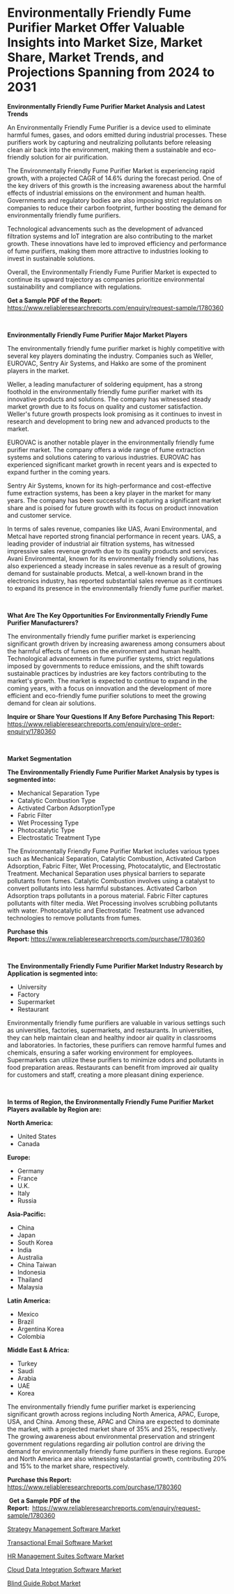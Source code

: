 <p><h1>Environmentally Friendly Fume Purifier Market Offer Valuable Insights into Market Size, Market Share, Market Trends, and Projections Spanning from 2024 to 2031</h1></p><p><strong>Environmentally Friendly Fume Purifier Market Analysis and Latest Trends</strong></p>
<p><p>An Environmentally Friendly Fume Purifier is a device used to eliminate harmful fumes, gases, and odors emitted during industrial processes. These purifiers work by capturing and neutralizing pollutants before releasing clean air back into the environment, making them a sustainable and eco-friendly solution for air purification.</p><p>The Environmentally Friendly Fume Purifier Market is experiencing rapid growth, with a projected CAGR of 14.6% during the forecast period. One of the key drivers of this growth is the increasing awareness about the harmful effects of industrial emissions on the environment and human health. Governments and regulatory bodies are also imposing strict regulations on companies to reduce their carbon footprint, further boosting the demand for environmentally friendly fume purifiers.</p><p>Technological advancements such as the development of advanced filtration systems and IoT integration are also contributing to the market growth. These innovations have led to improved efficiency and performance of fume purifiers, making them more attractive to industries looking to invest in sustainable solutions.</p><p>Overall, the Environmentally Friendly Fume Purifier Market is expected to continue its upward trajectory as companies prioritize environmental sustainability and compliance with regulations.</p></p>
<p><strong>Get a Sample PDF of the Report:&nbsp;</strong> <a href="https://www.reliableresearchreports.com/enquiry/request-sample/1780360">https://www.reliableresearchreports.com/enquiry/request-sample/1780360</a></p>
<p>&nbsp;</p>
<p><strong>Environmentally Friendly Fume Purifier Major Market Players</strong></p>
<p><p>The environmentally friendly fume purifier market is highly competitive with several key players dominating the industry. Companies such as Weller, EUROVAC, Sentry Air Systems, and Hakko are some of the prominent players in the market.</p><p>Weller, a leading manufacturer of soldering equipment, has a strong foothold in the environmentally friendly fume purifier market with its innovative products and solutions. The company has witnessed steady market growth due to its focus on quality and customer satisfaction. Weller's future growth prospects look promising as it continues to invest in research and development to bring new and advanced products to the market.</p><p>EUROVAC is another notable player in the environmentally friendly fume purifier market. The company offers a wide range of fume extraction systems and solutions catering to various industries. EUROVAC has experienced significant market growth in recent years and is expected to expand further in the coming years.</p><p>Sentry Air Systems, known for its high-performance and cost-effective fume extraction systems, has been a key player in the market for many years. The company has been successful in capturing a significant market share and is poised for future growth with its focus on product innovation and customer service.</p><p>In terms of sales revenue, companies like UAS, Avani Environmental, and Metcal have reported strong financial performance in recent years. UAS, a leading provider of industrial air filtration systems, has witnessed impressive sales revenue growth due to its quality products and services. Avani Environmental, known for its environmentally friendly solutions, has also experienced a steady increase in sales revenue as a result of growing demand for sustainable products. Metcal, a well-known brand in the electronics industry, has reported substantial sales revenue as it continues to expand its presence in the environmentally friendly fume purifier market.</p></p>
<p>&nbsp;</p>
<p><strong>What Are The Key Opportunities For Environmentally Friendly Fume Purifier Manufacturers?</strong></p>
<p><p>The environmentally friendly fume purifier market is experiencing significant growth driven by increasing awareness among consumers about the harmful effects of fumes on the environment and human health. Technological advancements in fume purifier systems, strict regulations imposed by governments to reduce emissions, and the shift towards sustainable practices by industries are key factors contributing to the market's growth. The market is expected to continue to expand in the coming years, with a focus on innovation and the development of more efficient and eco-friendly fume purifier solutions to meet the growing demand for clean air solutions.</p></p>
<p><strong>Inquire or Share Your Questions If Any Before Purchasing This Report:</strong> <a href="https://www.reliableresearchreports.com/enquiry/pre-order-enquiry/1780360">https://www.reliableresearchreports.com/enquiry/pre-order-enquiry/1780360</a></p>
<p>&nbsp;</p>
<p><strong>Market Segmentation</strong></p>
<p><strong>The Environmentally Friendly Fume Purifier Market Analysis by types is segmented into:</strong></p>
<p><ul><li>Mechanical Separation Type</li><li>Catalytic Combustion Type</li><li>Activated Carbon AdsorptionType</li><li>Fabric Filter</li><li>Wet Processing Type</li><li>Photocatalytic Type</li><li>Electrostatic Treatment Type</li></ul></p>
<p><p>The Environmentally Friendly Fume Purifier Market includes various types such as Mechanical Separation, Catalytic Combustion, Activated Carbon Adsorption, Fabric Filter, Wet Processing, Photocatalytic, and Electrostatic Treatment. Mechanical Separation uses physical barriers to separate pollutants from fumes. Catalytic Combustion involves using a catalyst to convert pollutants into less harmful substances. Activated Carbon Adsorption traps pollutants in a porous material. Fabric Filter captures pollutants with filter media. Wet Processing involves scrubbing pollutants with water. Photocatalytic and Electrostatic Treatment use advanced technologies to remove pollutants from fumes.</p></p>
<p><strong>Purchase this Report:&nbsp;</strong><a href="https://www.reliableresearchreports.com/purchase/1780360">https://www.reliableresearchreports.com/purchase/1780360</a></p>
<p>&nbsp;</p>
<p><strong>The Environmentally Friendly Fume Purifier Market Industry Research by Application is segmented into:</strong></p>
<p><ul><li>University</li><li>Factory</li><li>Supermarket</li><li>Restaurant</li></ul></p>
<p><p>Environmentally friendly fume purifiers are valuable in various settings such as universities, factories, supermarkets, and restaurants. In universities, they can help maintain clean and healthy indoor air quality in classrooms and laboratories. In factories, these purifiers can remove harmful fumes and chemicals, ensuring a safer working environment for employees. Supermarkets can utilize these purifiers to minimize odors and pollutants in food preparation areas. Restaurants can benefit from improved air quality for customers and staff, creating a more pleasant dining experience.</p></p>
<p>&nbsp;</p>
<p><strong>In terms of Region, the Environmentally Friendly Fume Purifier Market Players available by Region are:</strong></p>
<p>
    <p> <strong> North America: </strong>
        <ul>
            <li>United States</li>
            <li>Canada</li>
        </ul>
        </p> 
    <p> <strong> Europe: </strong>
        <ul>
            <li>Germany</li>
            <li>France</li>
            <li>U.K.</li>
            <li>Italy</li>
            <li>Russia</li>
        </ul>
        </p> 
    <p> <strong> Asia-Pacific: </strong>
        <ul>
            <li>China</li>
            <li>Japan</li>
            <li>South Korea</li>
            <li>India</li>
            <li>Australia</li>
            <li>China Taiwan</li>
            <li>Indonesia</li>
            <li>Thailand</li>
            <li>Malaysia</li>
        </ul>
        </p> 
    <p> <strong> Latin America: </strong>
        <ul>
            <li>Mexico</li>
            <li>Brazil</li>
            <li>Argentina Korea</li>
            <li>Colombia</li>
        </ul>
        </p> 
    <p> <strong> Middle East & Africa: </strong>
        <ul>
            <li>Turkey</li>
            <li>Saudi</li>
            <li>Arabia</li>
            <li>UAE</li>
            <li>Korea</li>
        </ul>
    </p>
    </p>
<p><p>The environmentally friendly fume purifier market is experiencing significant growth across regions including North America, APAC, Europe, USA, and China. Among these, APAC and China are expected to dominate the market, with a projected market share of 35% and 25%, respectively. The growing awareness about environmental preservation and stringent government regulations regarding air pollution control are driving the demand for environmentally friendly fume purifiers in these regions. Europe and North America are also witnessing substantial growth, contributing 20% and 15% to the market share, respectively.</p></p>
<p><strong>Purchase this Report: </strong><a href="https://www.reliableresearchreports.com/purchase/1780360">https://www.reliableresearchreports.com/purchase/1780360</a></p>
<p>&nbsp;<strong>Get a Sample PDF of the Report:&nbsp;&nbsp;</strong><a href="https://www.reliableresearchreports.com/enquiry/request-sample/1780360">https://www.reliableresearchreports.com/enquiry/request-sample/1780360</a></p>
<p><strong></strong></p>
<p><p><a href="https://medium.com/@karinaokon98/strategy-management-software-market-exploring-market-share-market-trends-and-future-growth-a1d8fe4123bc">Strategy Management Software Market</a></p><p><a href="https://medium.com/@geovanyjast76845/analyzing-transactional-email-software-market-global-industry-perspective-and-forecast-2024-to-f69ef2c2a81c">Transactional Email Software Market</a></p><p><a href="https://medium.com/@karinaokon98/hr-management-suites-software-market-report-reveals-the-latest-trends-and-growth-opportunities-of-6c6c8d0536a2">HR Management Suites Software Market</a></p><p><a href="https://medium.com/@geovanyjast76845/cloud-data-integration-software-market-report-reveals-the-latest-trends-and-growth-opportunities-of-30a565156e83">Cloud Data Integration Software Market</a></p><p><a href="https://github.com/nicholepatriciadoylenwnrjr0/Market-Research-Report-List-1/blob/main/blind-guide-robot-market.md">Blind Guide Robot Market</a></p></p>